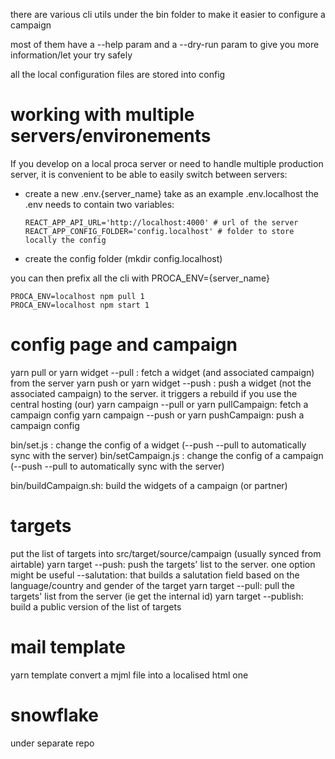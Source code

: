 there are various cli utils under the bin folder to make it easier to configure a campaign

most of them have a --help param and a --dry-run param to give you more information/let your try safely

all the local configuration files are stored into config

# working with multiple servers/environements

If you develop on a local proca server or need to handle multiple production server, it is convenient to be able to easily switch between servers:

- create a new .env.{server_name} take as an example .env.localhost
  the .env needs to contain two variables:

      REACT_APP_API_URL='http://localhost:4000' # url of the server
      REACT_APP_CONFIG_FOLDER='config.localhost' # folder to store locally the config

- create the config folder (mkdir config.localhost)

you can then prefix all the cli with PROCA_ENV={server_name}

    PROCA_ENV=localhost npm pull 1
    PROCA_ENV=localhost npm start 1

# config page and campaign

yarn pull or yarn widget --pull : fetch a widget (and associated campaign) from the server
yarn push or yarn widget --push : push a widget (not the associated campaign) to the server. it triggers a rebuild if you use the central hosting (our)
yarn campaign --pull or yarn pullCampaign: fetch a campaign config
yarn campaign --push or yarn pushCampaign: push a campaign config

bin/set.js : change the config of a widget (--push --pull to automatically sync with the server)
bin/setCampaign.js : change the config of a campaign (--push --pull to automatically sync with the server)

bin/buildCampaign.sh: build the widgets of a campaign (or partner)

# targets

put the list of targets into src/target/source/campaign (usually synced from airtable)
yarn target --push: push the targets' list to the server. one option might be useful --salutation: that builds a salutation field based on the language/country and gender of the target
yarn target --pull: pull the targets' list from the server (ie get the internal id)
yarn target --publish: build a public version of the list of targets

# mail template

yarn template convert a mjml file into a localised html one

# snowflake

under separate repo
